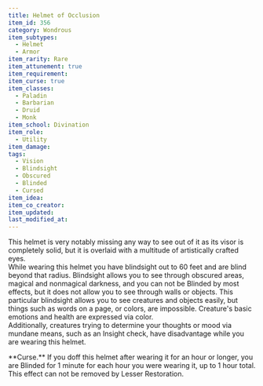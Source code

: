 ```yaml
---
title: Helmet of Occlusion
item_id: 356
category: Wondrous
item_subtypes: 
  - Helmet
  - Armor
item_rarity: Rare
item_attunement: true
item_requirement: 
item_curse: true
item_classes: 
  - Paladin
  - Barbarian
  - Druid
  - Monk
item_school: Divination
item_role: 
  - Utility
item_damage: 
tags:
  - Vision
  - Blindsight
  - Obscured
  - Blinded
  - Cursed
item_idea: 
item_co_creator: 
item_updated: 
last_modified_at: 
---
```


This helmet is very notably missing any way to see out of it as its visor is completely solid, but it is overlaid with a multitude of artistically crafted eyes.  
While wearing this helmet you have blindsight out to 60 feet and are blind beyond that radius. Blindsight allows you to see through obscured areas, magical and nonmagical darkness, and you can not be Blinded by most effects, but it does not allow you to see through walls or objects. This particular blindsight allows you to see creatures and objects easily, but things such as words on a page, or colors, are impossible. Creature's basic emotions and health are expressed via color.  
Additionally, creatures trying to determine your thoughts or mood via mundane means, such as an Insight check, have disadvantage while you are wearing this helmet.  

<div class="curse">
**Curse.** If you doff this helmet after wearing it for an hour or longer, you are Blinded for 1 minute for each hour you were wearing it, up to 1 hour total. This effect can not be removed by <magic-spell>Lesser Restoration</magic-spell>.
</div>
